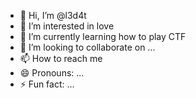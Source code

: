 - 👋 Hi, I’m @l3d4t
- 👀 I’m interested in love
- 🌱 I’m currently learning how to play CTF
- 💞️ I’m looking to collaborate on ...
- 📫 How to reach me 
- 😄 Pronouns: ...
- ⚡ Fun fact: ...

<!---
l3d4t/l3d4t is a ✨ special ✨ repository because its `README.md` (this file) appears on your GitHub profile.
You can click the Preview link to take a look at your changes.
--->
